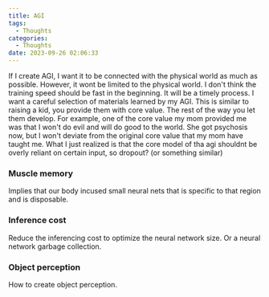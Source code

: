 ```yaml
---
title: AGI
tags:
  - Thoughts
categories:
  - Thoughts
date: 2023-09-26 02:06:33
---
```


If I create AGI, I want it to be connected with the physical world as much as possible. However, it wont be limited to the physical world. I don't think the training speed should be fast in the beginning. It will be a timely process. I want a careful selection of materials learned by my AGI. 
This is similar to raising a kid, you provide them with core value. The rest of the way you let them develop. For example, one of the core value my mom provided me was that I won't do evil and will do good to the world. She got psychosis now, but I won't deviate from the original core value that my mom have taught me. 
What I just realized is that the core model of tha agi shouldnt be overly reliant on certain input, so dropout? (or something similar) 

### Muscle memory

Implies that our body incused small neural nets that is specific to that region and is disposable.

### Inference cost

Reduce the inferencing cost to optimize the neural network size. Or a neural network garbage collection.

### Object perception

How to create object perception.
